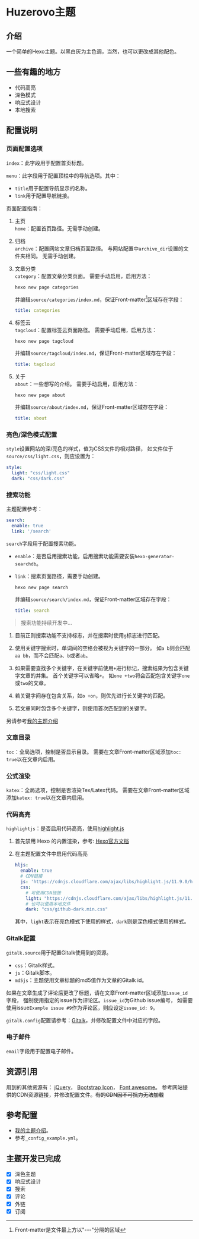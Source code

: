 # Huzerovo主题

## 介绍

一个简单的Hexo主题。以黑白灰为主色调，当然，也可以更改成其他配色。

## 一些有趣的地方

- 代码高亮
- 深色模式
- 响应式设计
- 本地搜索

## 配置说明

### 页面配置选项

`index`：此字段用于配置首页标题。

`menu`：此字段用于配置顶栏中的导航选项。其中：
- `title`用于配置导航显示的名称。
- `link`用于配置导航链接。

页面配置指南：

1. 主页  
   `home`：配置首页路径。无需手动创建。

2. 归档  
   `archive`：配置网站文章归档页面路径。
   与网站配置中`archive_dir`设置的文件夹相同。
   无需手动创建。

3. 文章分类  
   `category`：配置文章分类页面。
   需要手动启用，启用方法：

   ```shell
   hexo new page categories
   ```

   并编辑`source/categories/index.md`，保证Front-matter[^front-matter]区域存在字段：

   ```yml
   title: categories
   ```

4. 标签云  
   `tagcloud`：配置标签云页面路径。
   需要手动启用，启用方法：

   ```shell
   hexo new page tagcloud
   ```

   并编辑`source/tagcloud/index.md`，保证Front-matter区域存在字段：

   ```yml
   title: tagcloud
   ```

5. 关于  
   `about`：一些想写的介绍。
   需要手动启用，启用方法：

   ```shell
   hexo new page about
   ```

   并编辑`source/about/index.md`，保证Front-matter区域存在字段：

   ```yml
   title: about
   ```

### 亮色/深色模式配置

`style`设置网站的深/亮色的样式，值为CSS文件的相对路径，
如文件位于`source/css/light.css`，则应设置为：

```yml
style:
  light: "css/light.css"
  dark: "css/dark.css"
```

### 搜索功能

主题配置参考：

```yaml
search:
  enable: true
  link: '/search'
```

`search`字段用于配置搜索功能。
- `enable`：是否启用搜索功能，启用搜索功能需要安装`hexo-generator-searchdb`。
- `link`：搜素页面路径，需要手动创建。

   ```shell
   hexo new page search
   ```

   并编辑`source/search/index.md`，保证Front-matter区域存在字段：

   ```yml
   title: search
   ```

> 搜索功能持续开发中...

1. 目前正则搜索功能不支持标志，并在搜索时使用`g`标志进行匹配。

2. 使用关键字搜索时，单词间的空格会被视为关键字的一部分。
   如`a b`则会匹配`aa bb`，而不会匹配`a`、`b`或者`ab`。

3. 如果需要查找多个关键字，在关键字前使用`+`进行标记，搜索结果为包含关键字文章的并集。
   首个关键字可以省略`+`。
   如`one +two`将会匹配包含关键字`one`或`two`的文章。

4. 若关键字间存在包含关系，如`o +on`，则优先进行长关键字的匹配。

5. 若文章同时包含多个关键字，则使用首次匹配到的关键字。

另请参考[我的主题介绍](https://huzerovo.github.io/2023/07/17/introduction-to-my-theme/#%E6%90%9C%E7%B4%A2)

### 文章目录

`toc`：全局选项，控制是否显示目录。
需要在文章Front-matter区域添加`toc: true`以在文章内启用。

### 公式渲染

`katex`：全局选项，控制是否渲染Tex/Latex代码。
需要在文章Front-matter区域添加`katex: true`以在文章内启用。

### 代码高亮

`highlightjs`：是否启用代码高亮，使用[highlight.js](https://highlightjs.org)

1. 首先禁用 Hexo 的内置渲染，参考: [Hexo官方文档](https://hexo.io/docs/syntax-highlight.html#Disabled)

2. 在主题配置文件中启用代码高亮

   ```yml
   hljs:
     enable: true
     # CDN链接
     js: 'https://cdnjs.cloudflare.com/ajax/libs/highlight.js/11.9.0/highlight.min.js'
     css:
       # 可使用CDN链接
       light: "https://cdnjs.cloudflare.com/ajax/libs/highlight.js/11.9.0/styles/github.min.css"
       # 也可以使用本地文件
       dark: "css/github-dark.min.css"
   ```
   其中，`light`表示在亮色模式下使用的样式，`dark`则是深色模式使用的样式。

### Gitalk配置

`gitalk.source`用于配置Gitalk使用到的资源。
- `css`：Gitalk样式。
- `js`：Gitalk脚本。
- `md5js`：主题使用文章标题的md5值作为文章的Gitalk id。

如果在文章生成了评论后更改了标题，请在文章Front-matter区域添加`issue_id`字段，
强制使用指定的issue作为评论区。`issue_id`为Github issue编号，
如需要使用issue`Example issue #9`作为评论区，则应设定`issue_id: 9`。

`gitalk.config`配置请参考：[Gitalk](https://github.com/gitalk/gitalk#usage)，并修改配置文件中对应的字段。

### 电子邮件

`email`字段用于配置电子邮件。

## 资源引用

用到的其他资源有：
[jQuery](https://jquery.com/)，
[Bootstrap Icon](https://icons.getbootstrap.com/)，
[Font awesome](https://fontawesome.com/)。
参考网站提供的CDN资源链接，并修改配置文件。~~有的CDN因不可抗力无法加载~~

## 参考配置

- [我的主题介绍](https://huzerovo.github.io/2023/07/16/introduction-to-my-theme/)。
- 参考`_config_example.yml`。

## 主题开发已完成

- [x] 深色主题  
- [x] 响应式设计
- [x] 搜索
- [x] 评论
- [x] 外链
- [x] 订阅

[^front-matter]: Front-matter是文件最上方以"---"分隔的区域
